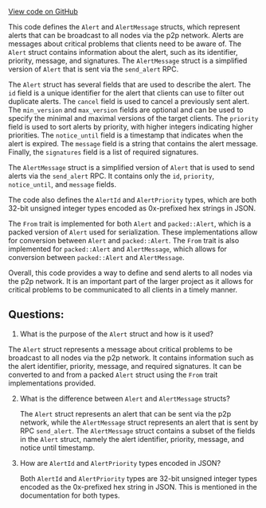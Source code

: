[View code on GitHub](https://github.com/nervosnetwork/ckb/blob/develop/util/jsonrpc-types/src/alert.rs)

This code defines the `Alert` and `AlertMessage` structs, which represent alerts that can be broadcast to all nodes via the p2p network. Alerts are messages about critical problems that clients need to be aware of. The `Alert` struct contains information about the alert, such as its identifier, priority, message, and signatures. The `AlertMessage` struct is a simplified version of `Alert` that is sent via the `send_alert` RPC.

The `Alert` struct has several fields that are used to describe the alert. The `id` field is a unique identifier for the alert that clients can use to filter out duplicate alerts. The `cancel` field is used to cancel a previously sent alert. The `min_version` and `max_version` fields are optional and can be used to specify the minimal and maximal versions of the target clients. The `priority` field is used to sort alerts by priority, with higher integers indicating higher priorities. The `notice_until` field is a timestamp that indicates when the alert is expired. The `message` field is a string that contains the alert message. Finally, the `signatures` field is a list of required signatures.

The `AlertMessage` struct is a simplified version of `Alert` that is used to send alerts via the `send_alert` RPC. It contains only the `id`, `priority`, `notice_until`, and `message` fields.

The code also defines the `AlertId` and `AlertPriority` types, which are both 32-bit unsigned integer types encoded as 0x-prefixed hex strings in JSON.

The `From` trait is implemented for both `Alert` and `packed::Alert`, which is a packed version of `Alert` used for serialization. These implementations allow for conversion between `Alert` and `packed::Alert`. The `From` trait is also implemented for `packed::Alert` and `AlertMessage`, which allows for conversion between `packed::Alert` and `AlertMessage`.

Overall, this code provides a way to define and send alerts to all nodes via the p2p network. It is an important part of the larger project as it allows for critical problems to be communicated to all clients in a timely manner.
## Questions:
 1. What is the purpose of the `Alert` struct and how is it used?

   The `Alert` struct represents a message about critical problems to be broadcast to all nodes via the p2p network. It contains information such as the alert identifier, priority, message, and required signatures. It can be converted to and from a packed `Alert` struct using the `From` trait implementations provided.

2. What is the difference between `Alert` and `AlertMessage` structs?

   The `Alert` struct represents an alert that can be sent via the p2p network, while the `AlertMessage` struct represents an alert that is sent by RPC `send_alert`. The `AlertMessage` struct contains a subset of the fields in the `Alert` struct, namely the alert identifier, priority, message, and notice until timestamp.

3. How are `AlertId` and `AlertPriority` types encoded in JSON?

   Both `AlertId` and `AlertPriority` types are 32-bit unsigned integer types encoded as the 0x-prefixed hex string in JSON. This is mentioned in the documentation for both types.

